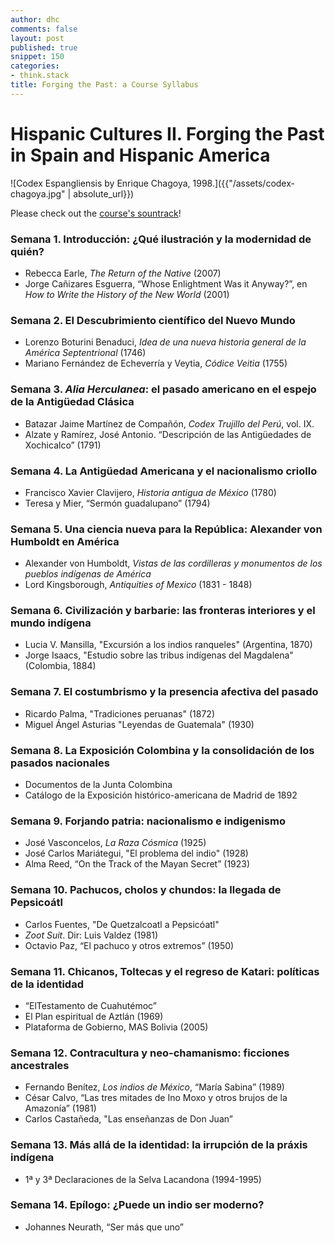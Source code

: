 ```yaml
---
author: dhc
comments: false
layout: post
published: true
snippet: 150
categories:
- think.stack
title: Forging the Past: a Course Syllabus 
---
```


# Hispanic Cultures II. Forging the Past in Spain and Hispanic America

![Codex Espangliensis by Enrique Chagoya, 1998.]({{"/assets/codex-chagoya.jpg" | absolute_url}})

Please check out the [course's sountrack](https://open.spotify.com/user/davidcolmenares/playlist/58IetuUulxWBfrjs0UFrwL?si=aBv3LLNZS2qHbL_6TOXRmw)!

### Semana 1. Introducción: ¿Qué ilustración y la modernidad de quién?

- Rebecca Earle, *The Return of the Native* (2007)
- Jorge Cañizares Esguerra, “Whose Enlightment Was it Anyway?”, en *How to Write the History of the New World* (2001) 

### Semana 2. El Descubrimiento científico del Nuevo Mundo

- Lorenzo Boturini Benaduci, *Idea de una nueva historia general de la América Septentrional* (1746)
- Mariano Fernández de Echeverría y Veytia, *Códice Veitia* (1755)
    
### Semana 3. *Alia Herculanea*: el pasado americano en el espejo de la Antigüedad Clásica
- Batazar Jaime Martínez de Compañón, *Codex Trujillo del Perú*, vol. IX.  
- Alzate y Ramírez, José Antonio. “Descripción de las Antigüedades de Xochicalco” (1791)
    
### Semana 4. La Antigüedad Americana y el nacionalismo criollo
- Francisco Xavier Clavijero, *Historia antigua de México* (1780)
- Teresa y Mier, “Sermón guadalupano” (1794)
    
### Semana 5. Una ciencia nueva para la República: Alexander von Humboldt en América
-  Alexander von Humboldt, *Vistas de las cordilleras y monumentos de los pueblos indígenas de América*
-  Lord Kingsborough, *Antiquities of Mexico* (1831 - 1848)

### Semana 6. Civilización y barbarie: las fronteras interiores y el mundo indígena
- Lucia V. Mansilla, "Excursión a los indios ranqueles" (Argentina, 1870)
- Jorge Isaacs, "Estudio sobre las tribus indígenas del Magdalena" (Colombia, 1884)

### Semana 7. El costumbrismo y la presencia afectiva del pasado
- Ricardo Palma, "Tradiciones peruanas" (1872) 
- Miguel Ángel Asturias "Leyendas de Guatemala" (1930)

### Semana 8. La Exposición Colombina y la consolidación de los pasados nacionales
- Documentos de la Junta Colombina
- Catálogo de la Exposición histórico-americana de Madrid de 1892

### Semana 9. Forjando patria: nacionalismo e indigenismo 
- José Vasconcelos, *La Raza Cósmica* (1925)
- José Carlos Mariátegui, "El problema del indio" (1928)
- Alma Reed, “On the Track of the Mayan Secret” (1923)

### Semana 10. Pachucos, cholos y chundos: la llegada de Pepsicoátl
- Carlos Fuentes, "De Quetzalcoatl a Pepsicóatl"
- *Zoot Suit*. Dir: Luis Valdez (1981)
- Octavio Paz, “El pachuco y otros extremos” (1950)

### Semana 11. Chicanos, Toltecas y el regreso de Katari: políticas de la identidad   
- “ElTestamento de Cuahutémoc” 
- El Plan espiritual de Aztlán (1969)
- Plataforma de Gobierno, MAS Bolivia (2005)

### Semana 12. Contracultura y neo-chamanismo: ficciones ancestrales
- Fernando Benítez, *Los indios de México*, “María Sabina” (1989)
- César Calvo, “Las tres mitades de Ino Moxo y otros brujos de la Amazonía” (1981)
- Carlos Castañeda, "Las enseñanzas de Don Juan”

### Semana 13. Más allá de la identidad: la irrupción de la práxis indígena
- 1ª y 3ª Declaraciones de la Selva Lacandona (1994-1995)

### Semana 14. Epílogo: ¿Puede un indio ser moderno?
- Johannes Neurath, “Ser más que uno”
